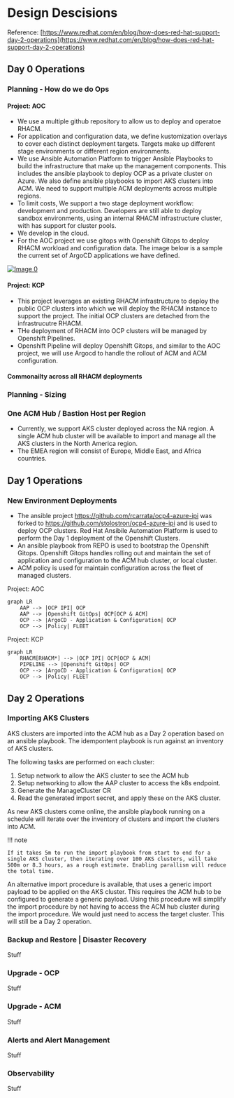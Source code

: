 # Design Descisions

Reference: [https://www.redhat.com/en/blog/how-does-red-hat-support-day-2-operations](https://www.redhat.com/en/blog/how-does-red-hat-support-day-2-operations)

## Day 0 Operations

### Planning - How do we do Ops

#### Project: AOC

- We use a multiple github repository to allow us to deploy and operatoe RHACM.
- For application and configuration data, we define kustomization overlays to cover each distinct deployment targets. Targets make up different stage environments or different region environments.
- We use Ansible Automation Platform to trigger Ansible Playbooks to build the infrastructure that make up the management components. This includes the ansible playbook to deploy OCP as a private cluster on Azure. We also define ansible playbooks to import AKS clusters into ACM. We need to support multiple ACM deployments across multiple regions.
- To limit costs, We support a two stage deployment workflow: development and production. Developers are still able to deploy sandbox environments, using an internal RHACM infrastructure cluster, with has support for cluster pools.
- We develop in the cloud.
- For the AOC project we use gitops with Openshift Gitops to deploy RHACM workload and configuration data. The image below is a sample the current set of ArgoCD applications we have defined.

[![Image 0](https://cdoan1.github.io/static-site-starter-src/images/acm_24_argocd_applications.png)](./images/acm_24_argocd_applications.png)

#### Project: KCP

- This project leverages an existing RHACM infrastructure to deploy the public OCP clusters into which we will deploy the RHACM instance to support the project. The initial OCP clusters are detached from the infrastrucutre RHACM.
- THe deployment of RHACM into OCP clusters will be managed by Openshift Pipelines.
- Openshift Pipeline will deploy Openshift Gitops, and similar to the AOC project, we will use Argocd to handle the rollout of ACM and ACM configuration.

#### Commonailty across all RHACM deployments

### Planning - Sizing

### One ACM Hub / Bastion Host per Region

- Currently, we support AKS cluster deployed across the NA region. A single ACM hub cluster will be available to import and manage all the AKS clusters in the North America region.
- The EMEA region will consist of Europe, Middle East, and Africa countries.

## Day 1 Operations

### New Environment Deployments

- The ansible project https://github.com/rcarrata/ocp4-azure-ipi was forked to https://github.com/stolostron/ocp4-azure-ipi and is used to deploy OCP clusters. Red Hat Ansibile Automation Platform is used to perform the Day 1 deployment of the Openshift Clusters.
- An ansible playbook from REPO is used to bootstrap the Openshift Gitops. Openshift Gitops handles rolling out and maintain the set of application and configuration to the ACM hub cluster, or local cluster.
- ACM policy is used for maintain configuration across the fleet of managed clusters.

Project: AOC

```mermaid
graph LR
    AAP --> |OCP IPI| OCP
    AAP --> |Openshift GitOps| OCP[OCP & ACM]
    OCP --> |ArgoCD - Application & Configuration| OCP
    OCP --> |Policy| FLEET
```

Project: KCP
```mermaid
graph LR
    RHACM[RHACM*] --> |OCP IPI| OCP[OCP & ACM]
    PIPELINE --> |Openshift GitOps| OCP
    OCP --> |ArgoCD - Application & Configuration| OCP
    OCP --> |Policy| FLEET
```


## Day 2 Operations

### Importing AKS Clusters

AKS clusters are imported into the ACM hub as a Day 2 operation based on an ansible playbook.
The idempontent playbook is run against an inventory of AKS clusters.

The following tasks are performed on each cluster:

1. Setup network to allow the AKS cluster to see the ACM hub
2. Setup networking to allow the AAP cluster to access the k8s endpoint.
3. Generate the ManageCluster CR
4. Read the generated import secret, and apply these on the AKS cluster.

As new AKS clusters come online, the ansible playbook running on a schedule will iterate over the inventory of clusters and import the clusters into ACM. 

!!! note

    If it takes 5m to run the import playbook from start to end for a single AKS cluster, then iterating over 100 AKS clusters, will take 500m or 8.3 hours, as a rough estimate. Enabling parallism will reduce the total time.


An alternative import procedure is available, that uses a generic import payload to be applied on the AKS cluster. This requires the ACM hub to be configured to generate a generic payload. Using this procedure will simplify the import procedure by not having to access the ACM hub cluster during the import procedure. We would just need to access the target cluster. This will still be a Day 2 operation.


### Backup and Restore | Disaster Recovery

Stuff

### Upgrade - OCP

Stuff

### Upgrade - ACM

Stuff

### Alerts and Alert Management

Stuff

### Observability

Stuff


